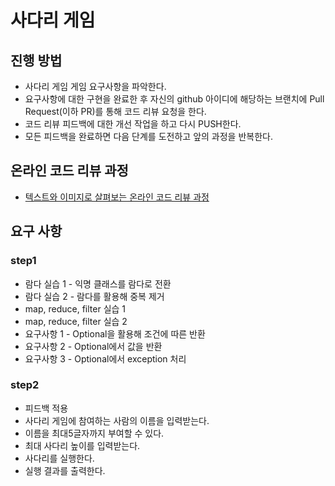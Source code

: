 # 사다리 게임
## 진행 방법
* 사다리 게임 게임 요구사항을 파악한다.
* 요구사항에 대한 구현을 완료한 후 자신의 github 아이디에 해당하는 브랜치에 Pull Request(이하 PR)를 통해 코드 리뷰 요청을 한다.
* 코드 리뷰 피드백에 대한 개선 작업을 하고 다시 PUSH한다.
* 모든 피드백을 완료하면 다음 단계를 도전하고 앞의 과정을 반복한다.

## 온라인 코드 리뷰 과정
* [텍스트와 이미지로 살펴보는 온라인 코드 리뷰 과정](https://github.com/nextstep-step/nextstep-docs/tree/master/codereview)

## 요구 사항
### step1
* 람다 실습 1 - 익명 클래스를 람다로 전환
* 람다 실습 2 - 람다를 활용해 중복 제거
* map, reduce, filter 실습 1
* map, reduce, filter 실습 2
* 요구사항 1 - Optional을 활용해 조건에 따른 반환
* 요구사항 2 - Optional에서 값을 반환
* 요구사항 3 - Optional에서 exception 처리

### step2
* 피드백 적용
* 사다리 게임에 참여하는 사람의 이름을 입력받는다.
* 이름을 최대5글자까지 부여할 수 있다.
* 최대 사다리 높이를 입력받는다.
* 사다리를 실행한다.
* 실행 결과를 출력한다.